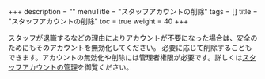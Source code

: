 +++
description = ""
menuTitle = "スタッフアカウントの削除"
tags = []
title = "スタッフアカウントの削除"
toc = true
weight = 40
+++


スタッフが退職するなどの理由によりアカウントが不要になった場合は、安全のためにもそのアカウントを無効化してください。
必要に応じて削除することもできます。アカウントの無効化や削除には管理者権限が必要です。詳しくは[スタッフアカウントの管理](/manual/org/staff/manage/)を御覧ください。
